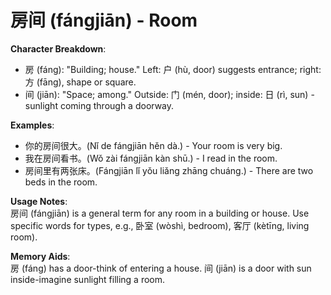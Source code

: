 # **房间 (fángjiān) - Room**

**Character Breakdown**:  
- 房 (fáng): "Building; house." Left: 户 (hù, door) suggests entrance; right: 方 (fāng), shape or square.  
- 间 (jiān): "Space; among." Outside: 门 (mén, door); inside: 日 (rì, sun) - sunlight coming through a doorway.

**Examples**:  
- 你的房间很大。(Nǐ de fángjiān hěn dà.) - Your room is very big.  
- 我在房间看书。(Wǒ zài fángjiān kàn shū.) - I read in the room.  
- 房间里有两张床。(Fángjiān lǐ yǒu liǎng zhāng chuáng.) - There are two beds in the room.

**Usage Notes**:  
房间 (fángjiān) is a general term for any room in a building or house. Use specific words for types, e.g., 卧室 (wòshì, bedroom), 客厅 (kètīng, living room).

**Memory Aids**:  
房 (fáng) has a door-think of entering a house. 间 (jiān) is a door with sun inside-imagine sunlight filling a room.